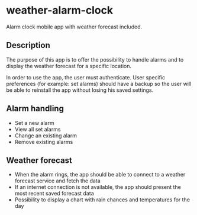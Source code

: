 # weather-alarm-clock
Alarm clock mobile app with weather forecast included.

## Description
The purpose of this app is to offer the possibility to handle alarms and to display the weather forecast for a specific location.

In order to use the app, the user must authenticate. User specific preferences (for example: set alarms) should have a backup so the user will be able to reinstall the app without losing his saved settings.

## Alarm handling
* Set a new alarm
* View all set alarms
* Change an existing alarm
* Remove existing alarms

## Weather forecast
* When the alarm rings, the app should be able to connect to a weather forecast service and fetch the data
* If an internet connection is not available, the app should present the most recent saved forecast data
* Possibility to display a chart with rain chances and temperatures for the day
